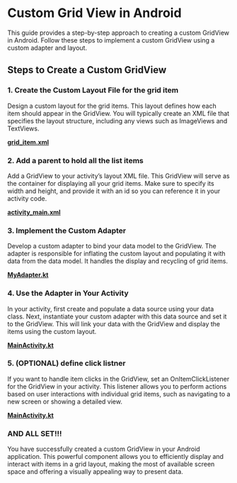 # Custom Grid View in Android

This guide provides a step-by-step approach to creating a custom GridView in Android. Follow these steps to implement a custom GridView using a custom adapter and layout.

## Steps to Create a Custom GridView

### 1. Create the Custom Layout File for the grid item

Design a custom layout for the grid items. This layout defines how each item should appear in the GridView. You will typically create an XML file that specifies the layout structure, including any views such as ImageViews and TextViews.

[**grid_item.xml**](app/src/main/res/layout/grid_item.xml)

### 2. Add a parent to hold all the list items

Add a GridView to your activity’s layout XML file. This GridView will serve as the container for displaying all your grid items. Make sure to specify its width and height, and provide it with an id so you can reference it in your activity code.

[**activity_main.xml**](app/src/main/res/layout/activity_main.xml)

### 3. Implement the Custom Adapter

Develop a custom adapter to bind your data model to the GridView. The adapter is responsible for inflating the custom layout and populating it with data from the data model. It handles the display and recycling of grid items.

[**MyAdapter.kt**](app/src/main/java/com/example/mygridviewpractice/GridAdapter.kt)

### 4. Use the Adapter in Your Activity

In your activity, first create and populate a data source using your data class. Next, instantiate your custom adapter with this data source and set it to the GridView. This will link your data with the GridView and display the items using the custom layout.

[**MainActivity.kt**](app/src/main/java/com/example/mygridviewpractice/MainActivity.kt)

### 5. (OPTIONAL) define click listner

If you want to handle item clicks in the GridView, set an OnItemClickListener for the GridView in your activity. This listener allows you to perform actions based on user interactions with individual grid items, such as navigating to a new screen or showing a detailed view.

[**MainActivity.kt**](app/src/main/java/com/example/mygridviewpractice/MainActivity.kt)

### AND ALL SET!!!

You have successfully created a custom GridView in your Android application. This powerful component allows you to efficiently display and interact with items in a grid layout, making the most of available screen space and offering a visually appealing way to present data.